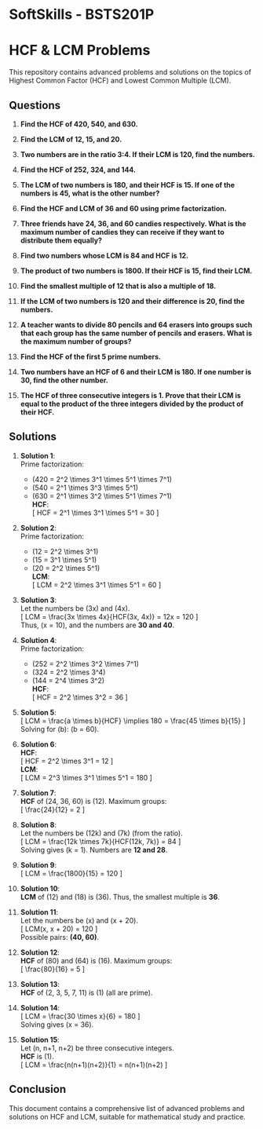# SoftSkills - BSTS201P

# HCF & LCM Problems

This repository contains advanced problems and solutions on the topics of Highest Common Factor (HCF) and Lowest Common Multiple (LCM).

## Questions

1. **Find the HCF of 420, 540, and 630.**

2. **Find the LCM of 12, 15, and 20.**

3. **Two numbers are in the ratio 3:4. If their LCM is 120, find the numbers.**

4. **Find the HCF of 252, 324, and 144.**

5. **The LCM of two numbers is 180, and their HCF is 15. If one of the numbers is 45, what is the other number?**

6. **Find the HCF and LCM of 36 and 60 using prime factorization.**

7. **Three friends have 24, 36, and 60 candies respectively. What is the maximum number of candies they can receive if they want to distribute them equally?**

8. **Find two numbers whose LCM is 84 and HCF is 12.**

9. **The product of two numbers is 1800. If their HCF is 15, find their LCM.**

10. **Find the smallest multiple of 12 that is also a multiple of 18.**

11. **If the LCM of two numbers is 120 and their difference is 20, find the numbers.**

12. **A teacher wants to divide 80 pencils and 64 erasers into groups such that each group has the same number of pencils and erasers. What is the maximum number of groups?**

13. **Find the HCF of the first 5 prime numbers.**

14. **Two numbers have an HCF of 6 and their LCM is 180. If one number is 30, find the other number.**

15. **The HCF of three consecutive integers is 1. Prove that their LCM is equal to the product of the three integers divided by the product of their HCF.**

## Solutions

1. **Solution 1**:  
   Prime factorization:  
   - \(420 = 2^2 \times 3^1 \times 5^1 \times 7^1\)  
   - \(540 = 2^1 \times 3^3 \times 5^1\)  
   - \(630 = 2^1 \times 3^2 \times 5^1 \times 7^1\)  
   **HCF**:  
   \[
   HCF = 2^1 \times 3^1 \times 5^1 = 30
   \]

2. **Solution 2**:  
   Prime factorization:  
   - \(12 = 2^2 \times 3^1\)  
   - \(15 = 3^1 \times 5^1\)  
   - \(20 = 2^2 \times 5^1\)  
   **LCM**:  
   \[
   LCM = 2^2 \times 3^1 \times 5^1 = 60
   \]

3. **Solution 3**:  
   Let the numbers be \(3x\) and \(4x\).  
   \[
   LCM = \frac{3x \times 4x}{HCF(3x, 4x)} = 12x = 120
   \]  
   Thus, \(x = 10\), and the numbers are **30 and 40**.

4. **Solution 4**:  
   Prime factorization:  
   - \(252 = 2^2 \times 3^2 \times 7^1\)  
   - \(324 = 2^2 \times 3^4\)  
   - \(144 = 2^4 \times 3^2\)  
   **HCF**:  
   \[
   HCF = 2^2 \times 3^2 = 36
   \]

5. **Solution 5**:  
   \[
   LCM = \frac{a \times b}{HCF} \implies 180 = \frac{45 \times b}{15}
   \]  
   Solving for \(b\): \(b = 60\).

6. **Solution 6**:  
   **HCF**:  
   \[
   HCF = 2^2 \times 3^1 = 12
   \]  
   **LCM**:  
   \[
   LCM = 2^3 \times 3^1 \times 5^1 = 180
   \]

7. **Solution 7**:  
   **HCF** of \(24, 36, 60\) is \(12\). Maximum groups:  
   \[
   \frac{24}{12} = 2
   \]

8. **Solution 8**:  
   Let the numbers be \(12k\) and \(7k\) (from the ratio).  
   \[
   LCM = \frac{12k \times 7k}{HCF(12k, 7k)} = 84
   \]  
   Solving gives \(k = 1\). Numbers are **12 and 28**.

9. **Solution 9**:  
   \[
   LCM = \frac{1800}{15} = 120
   \]

10. **Solution 10**:  
    **LCM** of \(12\) and \(18\) is \(36\). Thus, the smallest multiple is **36**.

11. **Solution 11**:  
    Let the numbers be \(x\) and \(x + 20\).  
    \[
    LCM(x, x + 20) = 120
    \]  
    Possible pairs: **(40, 60)**.

12. **Solution 12**:  
    **HCF** of \(80\) and \(64\) is \(16\). Maximum groups:  
    \[
    \frac{80}{16} = 5
    \]

13. **Solution 13**:  
    **HCF** of \(2, 3, 5, 7, 11\) is \(1\) (all are prime).

14. **Solution 14**:  
    \[
    LCM = \frac{30 \times x}{6} = 180
    \]  
    Solving gives \(x = 36\).

15. **Solution 15**:  
    Let \(n, n+1, n+2\) be three consecutive integers.  
    **HCF** is \(1\).  
    \[
    LCM = \frac{n(n+1)(n+2)}{1} = n(n+1)(n+2)
    \]

## Conclusion

This document contains a comprehensive list of advanced problems and solutions on HCF and LCM, suitable for mathematical study and practice.
